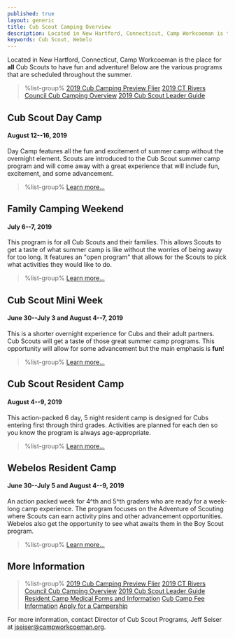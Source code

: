 ```yaml
---
published: true
layout: generic
title: Cub Scout Camping Overview
description: Located in New Hartford, Connecticut, Camp Workcoeman is the place for all Cub Scouts to have fun and adventure! Contained are the various programs that are scheduled throughout the summer.
keywords: Cub Scout, Webelo
---
```


Located in New Hartford, Connecticut, Camp Workcoeman is the place for **all**
Cub Scouts to have fun and adventure! Below are the various programs that are
scheduled throughout the summer.

> %list-group%
> <a href="{{ site.url }}/pdf/2019/2019-cub-scout-flier.pdf" class="list-group-item">2019 Cub Camping Preview Flier</a>
> <a href="{{ site.url }}/pdf/2019/2019-crc-cub.pdf" class="list-group-item">2019 CT Rivers Council Cub Camping Overview</a>
> <a href="{{ site.url }}/pdf/2019/2019-cub-leader-guide.pdf" class="list-group-item">2019 Cub Scout Leader Guide</a>

## Cub Scout Day Camp

#### August 12--16, 2019

Day Camp features all the fun and excitement of summer camp without the
overnight element. Scouts are introduced to the Cub Scout summer camp program
and will come away with a great experience that will include fun, excitement,
and some advancement.

> %list-group%
> <a href="{{ site.url }}/cub-scouts/day-camp/" class="list-group-item">Learn more&hellip;</a>

## Family Camping Weekend

#### July 6--7, 2019

This program is for all Cub Scouts and their families. This allows Scouts to
get a taste of what summer camp is like without the worries of being away for
too long. It features an "open program" that allows for the Scouts to pick what
activities they would like to do.

> %list-group%
> <a href="{{ site.url }}/cub-scouts/family-weekend/" class="list-group-item">Learn more&hellip;</a>

## Cub Scout Mini Week

#### June 30--July 3 and August 4--7, 2019

This is a shorter overnight experience for Cubs and their adult partners. Cub
Scouts will get a taste of those great summer camp programs. This opportunity
will allow for some advancement but the main emphasis is **fun**!

> %list-group%
> <a href="{{ site.url }}/cub-scouts/mini-week/" class="list-group-item">Learn more&hellip;</a>

## Cub Scout Resident Camp

#### August 4--9, 2019

This action-packed 6 day, 5 night resident camp is designed for Cubs entering
first through third grades. Activities are planned for each den so you know the
program is always age-appropriate.

> %list-group%
> <a href="{{ site.url }}/cub-scouts/cub-resident-camp/" class="list-group-item">Learn more&hellip;</a>

## Webelos Resident Camp

#### June 30--July 5 and August 4--9, 2019

An action packed week for 4^th and 5^th graders who are ready for a week-long
camp experience. The program focuses on the Adventure of Scouting where Scouts
can earn activity pins and other advancement opportunities. Webelos also get
the opportunity to see what awaits them in the Boy Scout program.

> %list-group%
> <a href="{{ site.url }}/cub-scouts/webelos-resident-camp/" class="list-group-item">Learn more&hellip;</a>

## More Information

> %list-group%
> <a href="{{ site.url }}/pdf/2019/2019-cub-scout-flier.pdf" class="list-group-item">2019 Cub Camping Preview Flier</a>
> <a href="{{ site.url }}/pdf/2019/2019-crc-cub.pdf" class="list-group-item">2019 CT Rivers Council Cub Camping Overview</a>
> <a href="{{ site.url }}/pdf/2019/2019-cub-leader-guide.pdf" class="list-group-item">2019 Cub Scout Leader Guide</a>
> <a href="{{ site.url }}/summer-camp/forms/medical-form-info/" class="list-group-item">Resident Camp Medical Forms and Information</a>
> <a href="{{ site.url }}/cub-scouts/fees/" class="list-group-item">Cub Camp Fee Information</a>
> <a href="{{ site.url }}/boy-scouts/fees/camperships/" class="list-group-item">Apply for a Campership</a>

For more information, contact Director of Cub Scout Programs, Jeff Seiser at
[jseiser@campworkcoeman.org](mailto:jseiser@campworkcoeman.org).
